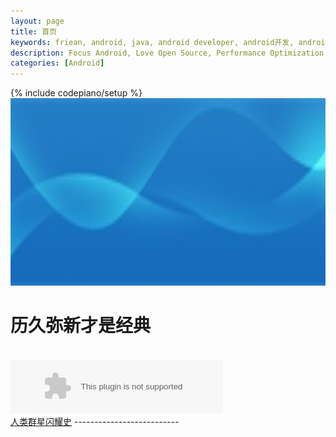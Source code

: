 ```yaml
---
layout: page
title: 首页
keywords: friean, android, java, android developer, android开发, android技术分享, performance
description: Focus Android, Love Open Source, Performance Optimization, Coding now
categories: [Android]
---
```

{% include codepiano/setup %}
<img src="/image/bg_home.jpg" width="100%" height="300"/>

# 历久弥新才是经典

<br/>
<embed src="http://music.163.com/style/swf/widget.swf?sid=2102361&type=2&auto=1&width=320&height=66" width="340" height="86"  allowNetworking="all"/>
<br/>
<a href="/posts">人类群星闪耀史</a>
--------------------------   


<!-- UY BEGIN -->
<div id="uyan_frame"></div>
<script type="text/javascript" src="http://v2.uyan.cc/code/uyan.js?uid=2159763"></script>
<!-- UY END -->